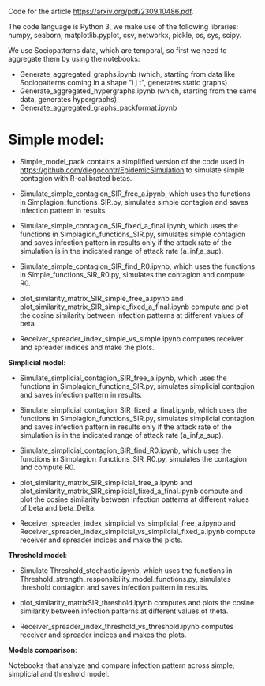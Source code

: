 Code for the article https://arxiv.org/pdf/2309.10486.pdf.

The code language is Python 3, we make use of the following libraries: numpy, seaborn, matplotlib.pyplot, csv, networkx, pickle, os, sys, scipy.

We use Sociopatterns data, which are temporal, so first we need to aggregate them by using the notebooks:
- Generate_aggregated_graphs.ipynb (which, starting from data like Sociopatterns coming in a shape "i j t", generates static graphs)
- Generate_aggregated_hypergraphs.ipynb (which, starting from the same data, generates hypergraphs)
- Generate_aggregated_graphs_packformat.ipynb


# Simple model:

- Simple_model_pack contains a simplified version of the code used in https://github.com/diegocontr/EpidemicSimulation to simulate simple contagion with R-calibrated betas.

- Simulate_simple_contagion_SIR_free_a.ipynb, which uses the functions in Simplagion_functions_SIR.py, simulates simple contagion and saves infection pattern in results.

- Simulate_simple_contagion_SIR_fixed_a_final.ipynb, which uses the functions in Simplagion_functions_SIR.py, simulates simple contagion and saves infection pattern in results only if the attack rate of the simulation is in the indicated range of attack rate (a_inf,a_sup).

- Simulate_simple_contagion_SIR_find_R0.ipynb, which uses the functions in Simple_functions_SIR_R0.py, simulates the contagion and compute R0.

- plot_similarity_matrix_SIR_simple_free_a.ipynb and plot_similarity_matrix_SIR_simple_fixed_a_final.ipynb compute and plot the cosine similarity between infection patterns at different values of beta.

- Receiver_spreader_index_simple_vs_simple.ipynb computes receiver and spreader indices and make the plots.


**Simplicial model**:

- Simulate_simplicial_contagion_SIR_free_a.ipynb, which uses the functions in Simplagion_functions_SIR.py, simulates simplicial contagion and saves infection pattern in results.

- Simulate_simplicial_contagion_SIR_fixed_a_final.ipynb, which uses the functions in Simplagion_functions_SIR.py, simulates simplicial contagion and saves infection pattern in results only if the attack rate of the simulation is in the indicated range of attack rate (a_inf,a_sup).

- Simulate_simplicial_contagion_SIR_find_R0.ipynb, which uses the functions in Simplagion_functions_SIR_R0.py, simulates the contagion and compute R0.

- plot_similarity_matrix_SIR_simplicial_free_a.ipynb and plot_similarity_matrix_SIR_simplicial_fixed_a_final.ipynb compute and plot the cosine similarity between infection patterns at different values of beta and beta_Delta.

- Receiver_spreader_index_simplicial_vs_simplicial_free_a.ipynb and Receiver_spreader_index_simplicial_vs_simplicial_fixed_a.ipynb compute receiver and spreader indices and make the plots.

**Threshold model**:

- Simulate Threshold_stochastic.ipynb, which uses the functions in Threshold_strength_responsibility_model_functions.py, simulates threshold contagion and saves infection pattern in results.

- plot_similarity_matrixSIR_threshold.ipynb computes and plots the cosine similarity between infection patterns at different values of theta.

- Receiver_spreader_index_threshold_vs_threshold.ipynb computes receiver and spreader indices and makes the plots.


**Models comparison**:

Notebooks that analyze and compare infection pattern across simple, simplicial and threshold model.

